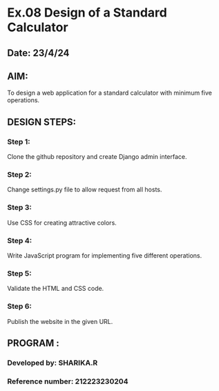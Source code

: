 # Ex.08 Design of a Standard Calculator
## Date: 23/4/24

## AIM:
To design a web application for a standard calculator with minimum five operations.

## DESIGN STEPS:

### Step 1:
Clone the github repository and create Django admin interface.

### Step 2:
Change settings.py file to allow request from all hosts.

### Step 3:
Use CSS for creating attractive colors.

### Step 4:
Write JavaScript program for implementing five different operations.

### Step 5:
Validate the HTML and CSS code.

### Step 6:
Publish the website in the given URL.

## PROGRAM :
### Developed by: SHARIKA.R
### Reference number: 212223230204
<!DOCTYPE html>
<html lang="en">
<head>
    <meta charset="UTF-8">
    <meta name="viewport" content="width=device-width, initial-scale=1.0">
    <title>Document</title>
    <link href="https://cdn.jsdelivr.net/npm/bootstrap@5.3.3/dist/css/bootstrap.min.css" rel="stylesheet" integrity="sha384-QWTKZyjpPEjISv5WaRU9OFeRpok6YctnYmDr5pNlyT2bRjXh0JMhjY6hW+ALEwIH" crossorigin="anonymous">
    <link rel="stylesheet" href="https://cdn.jsdelivr.net/npm/bootstrap-icons@1.11.3/font/bootstrap-icons.min.css">
</head>
<body style="background-image: url(math1.jpeg);background-size: cover;">
    <script>
        function fn(e) {

if (e.innerHTML == '=') {

output.value = eval(output.value);

}

else if (e.id == 'back') {

v = output.value;

output.value = v.substring( v.length-1, v.length);

}

else if (e.innerHTML == 'C') {

output.value = '';

}
else if (e.innerHTML == 'π'){
    output.value += 3.14;
}

else 

output.value += e.innerHTML;

}

    </script>
    <div class=" bg-dark row mx-auto text-center" style="width: 24rem;">
        <div ><p style="color: hotpink; font-family: 'Times New Roman', Times, serif; font-size: 20px;">SHARIKA(212223230204)</p></div>

        <div class="col-12 my-4"><input type="text" name="" id="output"

        
        style="width: 100%; height: 50px; border-radius: 25px;color: black;"></div> <div class="m-3 col-2 btn rounded-4"
        
        onclick="fn(this)" style="background-color:hotpink ;font-family: 'Times New Roman', Times, serif;">(</div> <div class="m-3 col-2 btn rounded-4" onclick="fn(this)" style="background-color: hotpink ;font-family: 'Times New Roman', Times, serif;">)</div>
        
        <div class="m-3 col-2 btn  rounded-4" onclick="fn(this)" style="font-family: 'Times New Roman', Times, serif;color: black;background-color: white;">C</div>
        
        <div class="m-3 col-2 btn  rounded-4" onclick="fn(this)"
        
        id="back" style="font-family: 'Times New Roman', Times, serif;color: black;background-color: white;"><i class="bi bi-backspace"></i>
        
        </div>
        
        <div class="m-3 col-2 btn rounded-4" onclick="fn(this)" style="background-color: lightskyblue ;font-family: 'Times New Roman', Times, serif;">7</div>
        
        <div class="m-3 col-2 btn  rounded-4" onclick="fn(this)" style="background-color: lightskyblue ;font-family: 'Times New Roman', Times, serif;">8</div>
        
        <div class="m-3 col-2 btn rounded-4" onclick="fn(this)" style="background-color: lightskyblue;font-family: 'Times New Roman', Times, serif;">9</div>
        
        <div class="m-3 col-2 btn  rounded-4" onclick="fn(this)" style="background-color: hotpink ;font-family: 'Times New Roman', Times, serif;">*</div>
        <div class="m-3 col-2 btn  rounded-4" onclick="fn(this)" style="background-color: lightskyblue ;font-family: 'Times New Roman', Times, serif;">4</div>

<div class="m-3 col-2 btn rounded-4" onclick="fn(this)" style="background-color:lightskyblue ;font-family: 'Times New Roman', Times, serif;">5</div> <div class="m-3 col-2 btn rounded-4" onclick="fn(this)" style="background-color: lightskyblue ;font-family: 'Times New Roman', Times, serif;">6</div>

<div class="m-3 col-2 btn btn-primary rounded-4" onclick="fn(this)" style="background-color: hotpink ;font-family: 'Times New Roman', Times, serif;color: black;">-</div>

<div class="m-3 col-2 btn rounded-4" onclick="fn(this)" style="background-color:lightskyblue ;font-family: 'Times New Roman', Times, serif;">1</div>

<div class="m-3 col-2 btn rounded-4" onclick="fn(this)" style="background-color: lightskyblue;font-family: 'Times New Roman', Times, serif;">2</div>

<div class="m-3 col-2 btn rounded-4" onclick="fn(this)" style="background-color:lightskyblue ;font-family: 'Times New Roman', Times, serif;">3</div > <div class="m-3 col-2 btn rounded-4" onclick="fn(this)" style="background-color: hotpink ;font-family: 'Times New Roman', Times, serif;">+</div>

<div class="m-3 col-2 btn rounded-4" onclick="fn(this)" style="background-color: lightskyblue ;font-family: 'Times New Roman', Times, serif;">0</div>

<div class="m-3 col-2 btn rounded-4" onclick="fn(this)" style="background-color: hotpink ;font-family: 'Times New Roman', Times, serif;">.</div>

<div class="m-3 col-2 btn rounded-4" onclick="fn(this)" style="background-color: hotpink ;font-family: 'Times New Roman', Times, serif;">%</div>

<div class="m-3 col-2 btn btn-primary rounded-4" onclick="fn(this)" style="background-color: hotpink ;font-family: 'Times New Roman', Times, serif;color: black;">/</div>

<div class="m-3 col-8 btn btn-warning rounded-4" onclick="fn(this)" style="background-color: rgb(255, 255, 255) ;font-family: 'Times New Roman', Times, serif;">=</div><div class="m-3 col-2 btn rounded-4" onclick="fn(this)" style="background-color: hotpink;font-family: 'Times New Roman', Times, serif;">π</div>


<div class="m-3 col-2 btn rounded-4"
        
onclick="fn(this)" style="background-color: hotpink ;font-family: 'Times New Roman', Times, serif;">x²</div> <div class="m-3 col-2 btn rounded-4" onclick="fn(this)" style="background-color: rgb(242, 255, 0) ;font-family: 'Times New Roman', Times, serif;">Sin</div>

<div class="m-3 col-2 btn rounded-4" onclick="fn(this)" style="font-family: 'Times New Roman', Times, serif;color: black;background-color: rgb(242, 255, 0)">Cos</div>

<div class="m-3 col-2 btn rounded-4" onclick="fn(this)"

id="back" style="font-family: 'Times New Roman', Times, serif;color: black;background-color: rgb(242, 255, 0)">Tan</i>

</div>

</div> 

</div>
</body>
</html>
### OUTPUT:
![image](https://github.com/SHARIKA818/Calc/assets/139834761/28bea1a7-45a7-4711-9972-62bf97e0070f)

## RESULT:
The program for designing a standard calculator using HTML and CSS is executed successfully.
